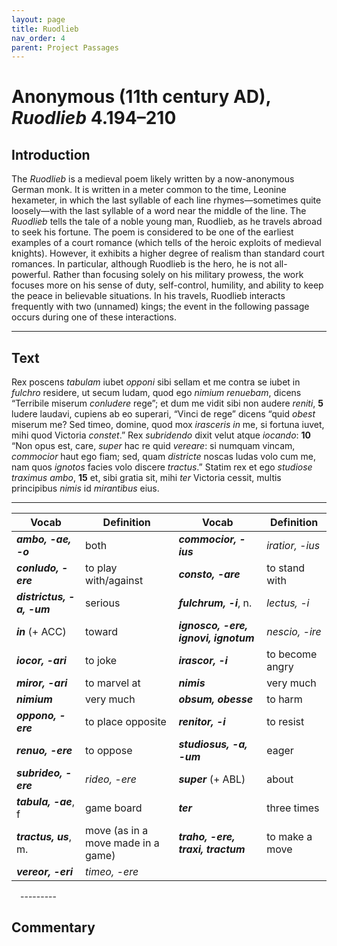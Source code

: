 ```yaml
---
layout: page
title: Ruodlieb
nav_order: 4
parent: Project Passages
---
```


# Anonymous (11th century AD), *Ruodlieb* 4.194–210

## Introduction

The _Ruodlieb_ is a medieval poem likely written by a now-anonymous German monk. It is written in a meter common to the time, Leonine hexameter, in which the last syllable of each line rhymes—sometimes quite loosely—with the last syllable of a word near the middle of the line. The _Ruodlieb_ tells the tale of a noble young man, Ruodlieb, as he travels abroad to seek his fortune. The poem is considered to be one of the earliest examples of a court romance (which tells of the heroic exploits of medieval knights). However, it exhibits a higher degree of realism than standard court romances. In particular, although Ruodlieb is the hero, he is not all-powerful. Rather than focusing solely on his military prowess, the work focuses more on his sense of duty, self-control, humility, and ability to keep the peace in believable situations. In his travels, Ruodlieb interacts frequently with two (unnamed) kings; the event in the following passage occurs during one of these interactions.

---------

## Text

Rex poscens _tabulam_ iubet _opponi_ sibi sellam
et me contra se iubet in _fulchro_ residere,
ut secum ludam, quod ego _nimium renuebam_,
dicens “Terribile miserum _conludere_ rege”;
et dum me vidit sibi non audere _reniti_,			**5**
ludere laudavi, cupiens ab eo superari,
“Vinci de rege” dicens “quid _obest_ miserum me?
Sed timeo, domine, quod mox _irasceris_ _in_ me,
si fortuna iuvet, mihi quod Victoria _constet_.”
Rex _subridendo_ dixit velut atque _iocando_:			**10**
“Non opus est, care, _super_ hac re quid _vereare_:
si numquam vincam, _commocior_ haut ego fiam;
sed, quam _districte_ noscas ludas volo cum me,
nam quos _ignotos_ facies volo discere _tractus_.”
Statim rex et ego _studiose traximus ambo_,			**15**
et, sibi gratia sit, mihi _ter_ Victoria cessit,
multis principibus _nimis_ id _mirantibus_ eius.

---------

| Vocab | Definition | Vocab | Definition |
| -------- | ------- | -------- | ------- |
| **_ambo, -ae, -o_** | both | **_commocior, -ius_** | _iratior, -ius_ |
| **_conludo, -ere_** | to play with/against | **_consto, -are_** | to stand with |
| **_districtus, -a, -um_** | serious | **_fulchrum, -i_**, n. | _lectus, -i_ |
| **_in_** (+ ACC) | toward | **_ignosco, -ere, ignovi, ignotum_** | _nescio, -ire_ |
| **_iocor, -ari_** | to joke | **_irascor, -i_** | to become angry |
| **_miror, -ari_** | to marvel at | **_nimis_** | very much |
| **_nimium_** | very much | **_obsum, obesse_** | to harm |
| **_oppono, -ere_** | to place opposite | **_renitor, -i_** | to resist |
| **_renuo, -ere_** | to oppose | **_studiosus, -a, -um_** | eager |
| **_subrideo, -ere_** | _rideo, -ere_ | **_super_** (+ ABL) | about |
| **_tabula, -ae_**, f | game board | **_ter_** | three times |
| **_tractus, us_**, m. | move (as in a move made in a game) | **_traho, -ere, traxi, tractum_** | to make a move |
| **_vereor, -eri_** | _timeo, -ere_ |   |   |




 ---------
 
## Commentary


[^1]: _tabulam_: refers to a chess board. This is one of the earliest references to chess in European literature. The game had recently been introduced via Islamic influence at the time this poem was written. While the rules had not yet been developed and formalized into their current form, the game was already very popular among European nobility.
[^2]: _sibi_: dative with the compound verb _opponi_
[^3]: _secum_ = _cum se_
[^4]: _quod_: refers to_ ut secum ludam_; “(_something_) _which_”
[^5]: _terribile_: supply _est_ with the whole phrase _miserum conludere rege_ as the subject
[^6]: _miserum_: supply _virum_; here “_wretched_” has the sense of “_lower-class_” (at least relative to the king)
[^7]: _rege_: ablative direct object of _conludere_ as a result of the _con_- (i.e., _cum_-) prefix
[^8]: _sibi_: dative with the compound verb _reniti_
[^9]: _ludere_ = “_playing_,” take as the object of _laudavi_
[^10]: _quid_ = _quomodo_
[^11]: _obest_: take _vinci_ as the subject and _miserum_ me as the object. By the medieval period, authors were inconsistent about the use of the dative with compound verbs.
[^12]: _mihi_: dative with compound verb _constet_
[^13]: _subridendo_ and _iocando_ = _subridens_ and _iocans_. By the medieval period, ablative gerunds were equivalent to nominative present participles.
[^14]: _quid_ = _aliquid_
[^15]: _vereare_ = _verearis_; supply an _ut_, “_that you..._”
[^16]: _commocior_ = _commotior_ (from _commotus, -a, -um_); the spelling of the letter _-t_ as a _-c_ before an _-i_ was common in medieval Latin to reflect the pronunciation of /_ts_/.
[^17]: _quam...me_ = _noscas quam districte volo (ut) ludas cum me_, “_know how seriously I want you to play with me_;” with _noscas_ as an independent subjunctive indicating a gentle command and _ludas_ as a command/wish indirectly stated with _volo_. As the verb of an indirect question introduced by _noscas_ and _quam districte_, one would expect _volo_ to be in the subjunctive, but medieval Latin is less strict about the mood of subordinate verbs.
[^18]: _ignotos_: supply _mihi_
[^19]: _facies_: from the verb _facio, -ere_ NOT the noun _facies, -ei_
[^20]: _sibi_: refers to a personified Victoria
[^21]: _sibi gratia sit_ = “_let thanks be to her_”
[^22]: _principibus_: refers to the nobles watching the chess match
[^23]: _id_: refers to the whole situation
[^24]: _eius_: refers to the king

